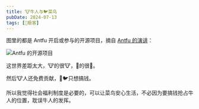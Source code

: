 ```yaml
---
title: 🐮牛人与🐦菜鸟
pubDate: 2024-07-13
tags: [🦸极客]
---
```


图里的都是 Antfu 开启或参与的开源项目，摘自 [Antfu 的演讲]：

![Antfu 的开源项目]

这世界差距太大，🐮的很🐮，🥬的很🥬。

然后🐮人还免费贡献，🥬🐦只想搞钱。

所以我觉得社会福利制度是必要的，可以让菜鸟安心生活，不必因为要搞钱抢占牛人的位置，耽误牛人的发挥。

[Antfu 的演讲]: https://www.bilibili.com/video/BV1XT421r7xy/
[Antfu 的开源项目]: /images/antfu-open-source.png
